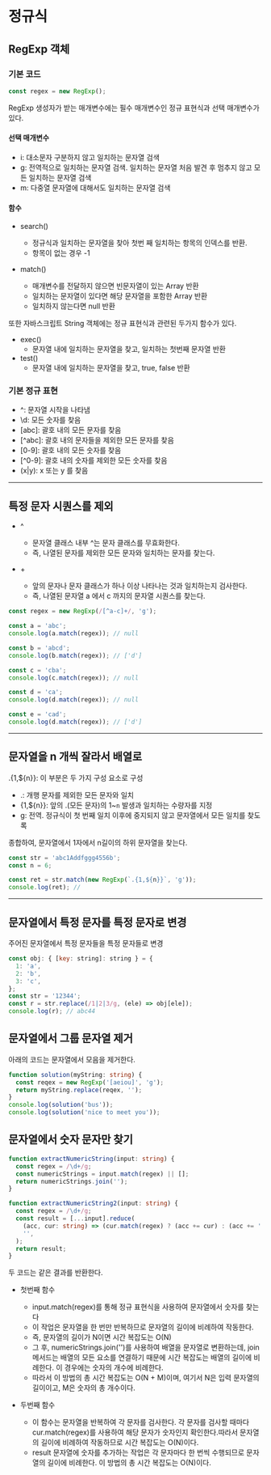 # 정규식

## RegExp 객체

### 기본 코드

```javascript
const regex = new RegExp();
```

RegExp 생성자가 받는 매개변수에는 필수 매개변수인 정규 표현식과 선택 매개변수가 있다.

#### 선택 매개변수

- i: 대소문자 구분하지 않고 일치하는 문자열 검색
- g: 전역적으로 일치하는 문자열 검색. 일치하는 문자열 처음 발견 후 멈추지 않고 모든 일치하는 문자열 검색
- m: 다중열 문자열에 대해서도 일치하는 문자열 검색

#### 함수

- search()

  - 정규식과 일치하는 문자열을 찾아 첫번 째 일치하는 항목의 인덱스를 반환.
  - 항목이 없는 경우 -1

- match()
  - 매개변수를 전달하지 않으면 빈문자열이 있는 Array 반환
  - 일치하는 문자열이 있다면 해당 문자열을 포함한 Array 반환
  - 일치하지 않는다면 null 반환

또한 자바스크립트 String 객체에는 정규 표현식과 관련된 두가지 함수가 있다.

- exec()
  - 문자열 내에 일치하는 문자열을 찾고, 일치하는 첫번째 문자열 반환
- test()
  - 문자열 내에 일치하는 문자열을 찾고, true, false 반환

### 기본 정규 표현

- ^: 문자열 시작을 나타냄
- \d: 모든 숫자를 찾음
- [abc]: 괄호 내의 모든 문자를 찾음
- [\^abc]: 괄호 내의 문자들을 제외한 모든 문자를 찾음
- [0-9]: 괄호 내의 모든 숫자를 찾음
- [\^0-9]: 괄호 내의 숫자를 제외한 모든 숫자를 찾음
- (x|y): x 또는 y 를 찾음

---

## 특정 문자 시퀀스를 제외

- ^

  - 문자열 클래스 내부 ^는 문자 클래스를 무효화한다.
  - 즉, 나열된 문자를 제외한 모든 문자와 일치하는 문자를 찾는다.

- \+
  - 앞의 문자나 문자 클래스가 하나 이상 나타나는 것과 일치하는지 검사한다.
  - 즉, 나열된 문자열 a 에서 c 까지의 문자열 시퀀스를 찾는다.

```javascript
const regex = new RegExp(/[^a-c]+/, 'g');

const a = 'abc';
console.log(a.match(regex)); // null

const b = 'abcd';
console.log(b.match(regex)); // ['d']

const c = 'cba';
console.log(c.match(regex)); // null

const d = 'ca';
console.log(d.match(regex)); // null

const e = 'cad';
console.log(d.match(regex)); // ['d']
```

---

## 문자열을 n 개씩 잘라서 배열로

.{1,${n}}: 이 부분은 두 가지 구성 요소로 구성

- .: 개행 문자를 제외한 모든 문자와 일치
- {1,${n}}: 앞의 .(모든 문자)의 1~`n` 발생과 일치하는 수량자를 지정
- g: 전역. 정규식이 첫 번째 일치 이후에 중지되지 않고 문자열에서 모든 일치를 찾도록

종합하여, 문자열에서 1자에서 n길이의 하위 문자열을 찾는다.

```javascript
const str = 'abc1Addfggg4556b';
const n = 6;

const ret = str.match(new RegExp(`.{1,${n}}`, 'g'));
console.log(ret); //
```

---

## 문자열에서 특정 문자를 특정 문자로 변경

주어진 문자열에서 특정 문자들을 특정 문자들로 변경

```javascript
const obj: { [key: string]: string } = {
  1: 'a',
  2: 'b',
  3: 'c',
};
const str = '12344';
const r = str.replace(/1|2|3/g, (ele) => obj[ele]);
console.log(r); // abc44
```

## 문자열에서 그룹 문자열 제거

아래의 코드는 문자열에서 모음을 제거한다.

```ts
function solution(myString: string) {
  const reqex = new RegExp('[aeiou]', 'g');
  return myString.replace(reqex, '');
}
console.log(solution('bus'));
console.log(solution('nice to meet you'));
```

## 문자열에서 숫자 문자만 찾기

```ts
function extractNumericString(input: string) {
  const regex = /\d+/g;
  const numericStrings = input.match(regex) || [];
  return numericStrings.join('');
}

function extractNumericString2(input: string) {
  const regex = /\d+/g;
  const result = [...input].reduce(
    (acc, cur: string) => (cur.match(regex) ? (acc += cur) : (acc += '')),
    '',
  );
  return result;
}
```

두 코드는 같은 결과를 반환한다.

- 첫번째 함수

  - input.match(regex)를 통해 정규 표현식을 사용하여 문자열에서 숫자를 찾는다
  - 이 작업은 문자열을 한 번만 반복하므로 문자열의 길이에 비례하여 작동한다.
  - 즉, 문자열의 길이가 N이면 시간 복잡도는 O(N)
  - 그 후, numericStrings.join('')를 사용하여 배열을 문자열로 변환하는데, join 메서드는
    배열의 모든 요소를 연결하기 때문에 시간 복잡도는 배열의 길이에 비례한다.
    이 경우에는 숫자의 개수에 비례한다.
  - 따라서 이 방법의 총 시간 복잡도는 O(N + M)이며, 여기서 N은 입력 문자열의 길이이고, M은 숫자의
    총 개수이다.

- 두번째 함수
  - 이 함수는 문자열을 반복하여 각 문자를 검사한다. 각 문자를 검사할 때마다 cur.match(regex)를
    사용하여 해당 문자가 숫자인지 확인한다.따라서 문자열의 길이에 비례하여 작동하므로 시간 복잡도는
    O(N)이다.
  - result 문자열에 숫자를 추가하는 작업은 각 문자마다 한 번씩 수행되므로 문자열의 길이에 비례한다.
    이 방법의 총 시간 복잡도는 O(N)이다.
